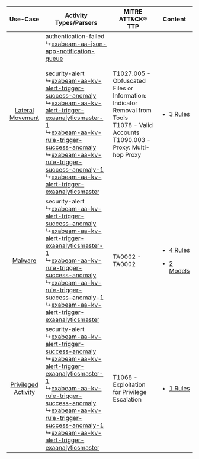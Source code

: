 |    Use-Case    | Activity Types/Parsers    | MITRE ATT&CK® TTP    | Content    |
|:----:| ---- | ---- | ---- |
|    [Lateral Movement](../../../UseCases/uc_lateral_movement.md)    |  authentication-failed<br> ↳[exabeam-aa-json-app-notification-queue](Ps/pC_exabeamaajsonappnotificationqueue.md)<br><br> security-alert<br> ↳[exabeam-aa-kv-alert-trigger-success-anomaly](Ps/pC_exabeamaakvalerttriggersuccessanomaly.md)<br> ↳[exabeam-aa-kv-alert-trigger-exaanalyticsmaster-1](Ps/pC_exabeamaakvalerttriggerexaanalyticsmaster1.md)<br> ↳[exabeam-aa-kv-rule-trigger-success-anomaly](Ps/pC_exabeamaakvruletriggersuccessanomaly.md)<br> ↳[exabeam-aa-kv-rule-trigger-success-anomaly-1](Ps/pC_exabeamaakvruletriggersuccessanomaly1.md)<br> ↳[exabeam-aa-kv-alert-trigger-exaanalyticsmaster](Ps/pC_exabeamaakvalerttriggerexaanalyticsmaster.md)<br> | T1027.005 - Obfuscated Files or Information: Indicator Removal from Tools<br>T1078 - Valid Accounts<br>T1090.003 - Proxy: Multi-hop Proxy<br> | [<ul><li>3 Rules</li></ul>](RM/r_m_exabeam_advanced_analytics_Lateral_Movement.md)    |
|    [Malware](../../../UseCases/uc_malware.md)    |  security-alert<br> ↳[exabeam-aa-kv-alert-trigger-success-anomaly](Ps/pC_exabeamaakvalerttriggersuccessanomaly.md)<br> ↳[exabeam-aa-kv-alert-trigger-exaanalyticsmaster-1](Ps/pC_exabeamaakvalerttriggerexaanalyticsmaster1.md)<br> ↳[exabeam-aa-kv-rule-trigger-success-anomaly](Ps/pC_exabeamaakvruletriggersuccessanomaly.md)<br> ↳[exabeam-aa-kv-rule-trigger-success-anomaly-1](Ps/pC_exabeamaakvruletriggersuccessanomaly1.md)<br> ↳[exabeam-aa-kv-alert-trigger-exaanalyticsmaster](Ps/pC_exabeamaakvalerttriggerexaanalyticsmaster.md)<br>    | TA0002 - TA0002<br>    | [<ul><li>4 Rules</li></ul><ul><li>2 Models</li></ul>](RM/r_m_exabeam_advanced_analytics_Malware.md) |
| [Privileged Activity](../../../UseCases/uc_privileged_activity.md) |  security-alert<br> ↳[exabeam-aa-kv-alert-trigger-success-anomaly](Ps/pC_exabeamaakvalerttriggersuccessanomaly.md)<br> ↳[exabeam-aa-kv-alert-trigger-exaanalyticsmaster-1](Ps/pC_exabeamaakvalerttriggerexaanalyticsmaster1.md)<br> ↳[exabeam-aa-kv-rule-trigger-success-anomaly](Ps/pC_exabeamaakvruletriggersuccessanomaly.md)<br> ↳[exabeam-aa-kv-rule-trigger-success-anomaly-1](Ps/pC_exabeamaakvruletriggersuccessanomaly1.md)<br> ↳[exabeam-aa-kv-alert-trigger-exaanalyticsmaster](Ps/pC_exabeamaakvalerttriggerexaanalyticsmaster.md)<br>    | T1068 - Exploitation for Privilege Escalation<br>    | [<ul><li>1 Rules</li></ul>](RM/r_m_exabeam_advanced_analytics_Privileged_Activity.md)    |